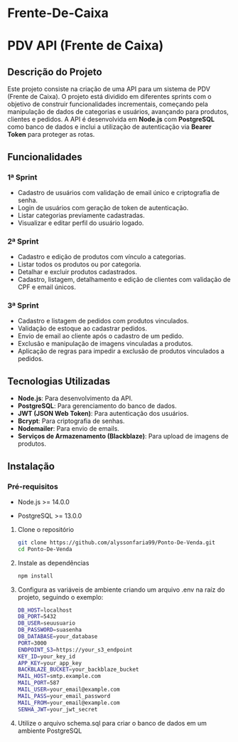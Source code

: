 # Frente-De-Caixa

# PDV API (Frente de Caixa)

## Descrição do Projeto
Este projeto consiste na criação de uma API para um sistema de PDV (Frente de Caixa). O projeto está dividido em diferentes sprints com o objetivo de construir funcionalidades incrementais, começando pela manipulação de dados de categorias e usuários, avançando para produtos, clientes e pedidos. A API é desenvolvida em **Node.js** com **PostgreSQL** como banco de dados e inclui a utilização de autenticação via **Bearer Token** para proteger as rotas.

## Funcionalidades

### 1ª Sprint
- Cadastro de usuários com validação de email único e criptografia de senha.
- Login de usuários com geração de token de autenticação.
- Listar categorias previamente cadastradas.
- Visualizar e editar perfil do usuário logado.

### 2ª Sprint
- Cadastro e edição de produtos com vínculo a categorias.
- Listar todos os produtos ou por categoria.
- Detalhar e excluir produtos cadastrados.
- Cadastro, listagem, detalhamento e edição de clientes com validação de CPF e email únicos.

### 3ª Sprint
- Cadastro e listagem de pedidos com produtos vinculados.
- Validação de estoque ao cadastrar pedidos.
- Envio de email ao cliente após o cadastro de um pedido.
- Exclusão e manipulação de imagens vinculadas a produtos.
- Aplicação de regras para impedir a exclusão de produtos vinculados a pedidos.

## Tecnologias Utilizadas
- **Node.js**: Para desenvolvimento da API.
- **PostgreSQL**: Para gerenciamento do banco de dados.
- **JWT (JSON Web Token)**: Para autenticação dos usuários.
- **Bcrypt**: Para criptografia de senhas.
- **Nodemailer**: Para envio de emails.
- **Serviços de Armazenamento (Blackblaze)**: Para upload de imagens de produtos.

## Instalação
### Pré-requisitos
   - Node.js >= 14.0.0
   
   - PostgreSQL >= 13.0.0
   
1. Clone o repositório
   ```bash
   git clone https://github.com/alyssonfaria99/Ponto-De-Venda.git
   cd Ponto-De-Venda

2. Instale as dependências
   ```bash
   npm install

3. Configura as variáveis de ambiente criando um arquivo .env na raíz do projeto, seguindo o exemplo:
   ```bash
   DB_HOST=localhost
   DB_PORT=5432
   DB_USER=seuusuario
   DB_PASSWORD=suasenha
   DB_DATABASE=your_database
   PORT=3000
   ENDPOINT_S3=https://your_s3_endpoint
   KEY_ID=your_key_id
   APP_KEY=your_app_key
   BACKBLAZE_BUCKET=your_backblaze_bucket
   MAIL_HOST=smtp.example.com
   MAIL_PORT=587
   MAIL_USER=your_email@example.com
   MAIL_PASS=your_email_password
   MAIL_FROM=your_email@example.com
   SENHA_JWT=your_jwt_secret

4. Utilize o arquivo schema.sql para criar o banco de dados em um ambiente PostgreSQL
